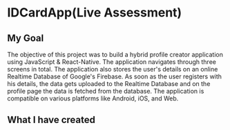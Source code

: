 # IDCardApp(Live Assessment)

## My Goal

The objective of this project was to build a hybrid profile creator application using JavaScript & React-Native. The application navigates through three screens in total. The application also stores the user's details on an online Realtime Database of Google's Firebase. As soon as the user registers with his details, the data gets uploaded to the Realtime Database and on the profile page the data is fetched from the database. The application is compatible on various platforms like Android, iOS, and Web.

## What I have created


